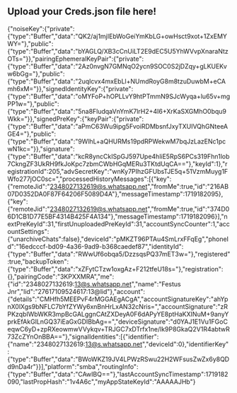 ## Upload your Creds.json file here!
{"noiseKey":{"private":{"type":"Buffer","data":"QK2/aj1mjIEbWoGeiYmKbLG+owHsct9xot+1ZxEMYWY="},"public":{"type":"Buffer","data":"bYAGLQ/XB3cCnUiLT2E9dEC5U5YhWVvpXnaraNtzOTs="}},"pairingEphemeralKeyPair":{"private":{"type":"Buffer","data":"2Az0nvgN7GMNqO2ycn9SOC0S2jDZqy+gLKUEKvw6bGg="},"public":{"type":"Buffer","data":"2uqlcvx4mxEbLl+NUmdRoyG8m8tzuDuwbM+eCAmh6xM="}},"signedIdentityKey":{"private":{"type":"Buffer","data":"oMYFoP+hOPLLvY9htPTmmN9SJcWyqa+lu65v+mgPP1w="},"public":{"type":"Buffer","data":"5na8FludqaVnYmK7lrH2+4I6+XrKaSXGMhO0bqu9Wkk="}},"signedPreKey":{"keyPair":{"private":{"type":"Buffer","data":"aPmC63Wu9ipg5FvoiRDMbsnfJxyTXUIVQhGNteeAGE4="},"public":{"type":"Buffer","data":"9WlhL+aQHURMs19pdRPWekwM7bqJzLazENc1pcwN1kc="}},"signature":{"type":"Buffer","data":"kcR8yncCkISpGJ597Upe4hliE5RpS6PCs319Fhn1lob7CkngZF3UkRH9fkJoKpc7zbmCWbHGqMERu3TKtdUqCA=="},"keyId":1},"registrationId":205,"advSecretKey":"wnKy7PIhzGFUbsTJE5q+51VzmMuyg1FWfo277jOC0sc=","processedHistoryMessages":[{"key":{"remoteJid":"2348027132619@s.whatsapp.net","fromMe":true,"id":"216AB07D0352DA0F87F64206F5089D4A"},"messageTimestamp":1719182095},{"key":{"remoteJid":"2348027132619@s.whatsapp.net","fromMe":true,"id":"374D06D1CB1D77E5BF4314B425F4A134"},"messageTimestamp":1719182096}],"nextPreKeyId":31,"firstUnuploadedPreKeyId":31,"accountSyncCounter":1,"accountSettings":{"unarchiveChats":false},"deviceId":"pMKZT96PTAu4SmLrxFFqEg","phoneId":"16edcccf-bd09-4a36-9ad9-b368caedef87","identityId":{"type":"Buffer","data":"RWwUf6obqa5/DzzsqsPQ37mET3w="},"registered":true,"backupToken":{"type":"Buffer","data":"xZFytCTzw1oxgAz+F212tfeU18s="},"registration":{},"pairingCode":"3KPXXMRA","me":{"id":"2348027132619:13@s.whatsapp.net","name":"Festus Jnr","lid":"27617109524617:13@lid"},"account":{"details":"CMHfh5MEEPvF4rMGGAEgACgA","accountSignatureKey":"ahYpnX0lXgs9bNFLC7bYfZYWy6xnBnHrLxAN32cNris=","accountSignature":"zRPKzqbIWbWKR3mpBcGALggnCAtZXDeyA0F6dAPyYE8ptHaKXINuM+9anyYprkEfAkGlLnGQ37iEaGxGDIBbAg==","deviceSignature":"d0YAJ1E1Vu1FGoCeqwC6yD+zpRXeowmwVVykqv+TRJGC7xDTrfx1ne/lk9P8GkaQ2V1R4abtwR73ZcZYnOnBBA=="},"signalIdentities":[{"identifier":{"name":"2348027132619:13@s.whatsapp.net","deviceId":0},"identifierKey":{"type":"Buffer","data":"BWoWKZ19JV4LPWzRSwu22H2WFsusZwZx6y8QDd9nDa4r"}}],"platform":"smba","routingInfo":{"type":"Buffer","data":"CAwIBQ=="},"lastAccountSyncTimestamp":1719182090,"lastPropHash":"1v4A6c","myAppStateKeyId":"AAAAAJHb"}
